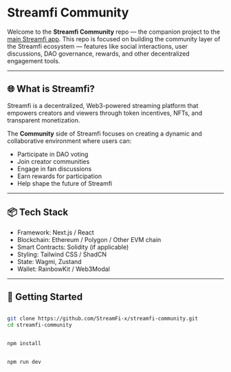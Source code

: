 # Streamfi Community

Welcome to the **Streamfi Community** repo — the companion project to the [main Streamfi app](https://github.com/StreamFi-x/streamfi-frontend). This repo is focused on building the community layer of the Streamfi ecosystem — features like social interactions, user discussions, DAO governance, rewards, and other decentralized engagement tools.

---

## 🌐 What is Streamfi?

Streamfi is a decentralized, Web3-powered streaming platform that empowers creators and viewers through token incentives, NFTs, and transparent monetization. 

The **Community** side of Streamfi focuses on creating a dynamic and collaborative environment where users can:
- Participate in DAO voting
- Join creator communities
- Engage in fan discussions
- Earn rewards for participation
- Help shape the future of Streamfi

---

## 📦 Tech Stack

- Framework: Next.js / React
- Blockchain: Ethereum / Polygon / Other EVM chain
- Smart Contracts: Solidity (if applicable)
- Styling: Tailwind CSS / ShadCN
- State: Wagmi, Zustand
- Wallet: RainbowKit / Web3Modal

---

## 🚀 Getting Started

```bash

git clone https://github.com/StreamFi-x/streamfi-community.git
cd streamfi-community


npm install


npm run dev
